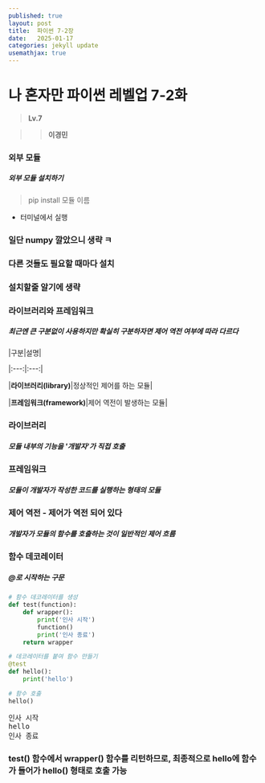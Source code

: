 ```yaml
---
published: true
layout: post
title:  파이썬 7-2장
date:   2025-01-17
categories: jekyll update
usemathjax: true
---
```


<head>
  <style>
    table.dataframe {
      white-space: normal;
      width: 100%;
      height: 240px;
      display: block;
      overflow: auto;
      font-family: Arial, sans-serif;
      font-size: 0.9rem;
      line-height: 20px;
      text-align: center;
      border: 0px !important;
    }

    table.dataframe th {
      text-align: center;
      font-weight: bold;
      padding: 8px;
    }

    table.dataframe td {
      text-align: center;
      padding: 8px;
    }

    table.dataframe tr:hover {
      background: #b8d1f3; 
    }

    .output_prompt {
      overflow: auto;
      font-size: 0.9rem;
      line-height: 1.45;
      border-radius: 0.3rem;
      -webkit-overflow-scrolling: touch;
      padding: 0.8rem;
      margin-top: 0;
      margin-bottom: 15px;
      font: 1rem Consolas, "Liberation Mono", Menlo, Courier, monospace;
      color: $code-text-color;
      border: solid 1px $border-color;
      border-radius: 0.3rem;
      word-break: normal;
      white-space: pre;
    }

  .dataframe tbody tr th:only-of-type {
      vertical-align: middle;
  }

  .dataframe tbody tr th {
      vertical-align: top;
  }

  .dataframe thead th {
      text-align: center !important;
      padding: 8px;
  }

  .page__content p {
      margin: 0 0 0px !important;
  }

  .page__content p > strong {
    font-size: 0.8rem !important;
  }

  </style>
</head>


# **나 혼자만 파이썬 레벨업 7-2화**



> **Lv.7**

>> **이경민**


### **외부 모듈**

##### 외부 모듈 설치하기



> pip install 모듈 이름



- 터미널에서 실행


### 일단 numpy 깔았으니 생략 ㅋ

### 다른 것들도 필요할 때마다 설치

### 설치할줄 알기에 생략


### **라이브러리**와 **프레임워크**

##### 최근엔 큰 구분없이 사용하지만 확실히 구분하자면 **제어 역전** 여부에 따라 다르다



|구분|설명|

|:---:|:---:|

|**라이브러리(library)**|정상적인 제어를 하는 모듈|

|**프레임워크(framework)**|제어 역전이 발생하는 모듈|







### **라이브러리**

##### 모듈 내부의 기능을 '개발자'가 직접 호출

### **프레임워크**

##### 모듈이 개발자가 작성한 코드를 실행하는 형태의 모듈

### **제어 역전** - 제어가 역전 되어 있다

##### 개발자가 모듈의 함수를 호출하는 것이 일반적인 제어 흐름


### 함수 데코레이터

##### @로 시작하는 구문



```python
# 함수 데코레이터를 생성
def test(function):
    def wrapper():
        print('인사 시작')
        function()
        print('인사 종료')
    return wrapper

# 데코레이터를 붙여 함수 만들기
@test
def hello():
    print('hello')

# 함수 호출
hello()
```

<pre>
인사 시작
hello
인사 종료
</pre>
### test() 함수에서 wrapper() 함수를 리턴하므로, 최종적으로 hello에 함수가 들어가 hello() 형태로 호출 가능

